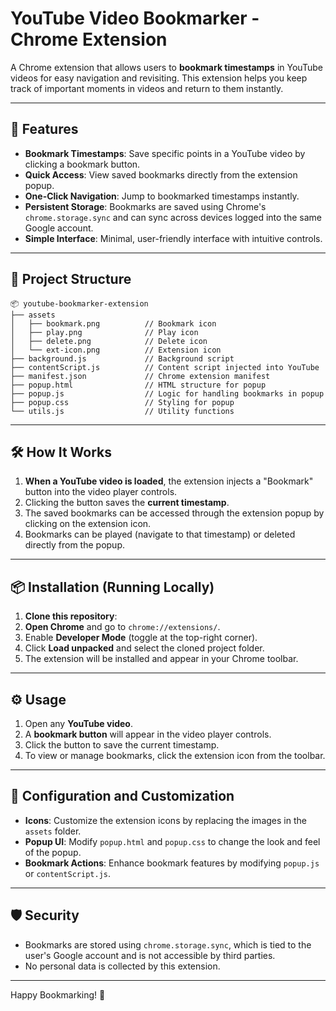 # YouTube Video Bookmarker - Chrome Extension

A Chrome extension that allows users to **bookmark timestamps** in YouTube videos for easy navigation and revisiting. This extension helps you keep track of important moments in videos and return to them instantly.

---

## 🚀 Features
- **Bookmark Timestamps**: Save specific points in a YouTube video by clicking a bookmark button.
- **Quick Access**: View saved bookmarks directly from the extension popup.
- **One-Click Navigation**: Jump to bookmarked timestamps instantly.
- **Persistent Storage**: Bookmarks are saved using Chrome's `chrome.storage.sync` and can sync across devices logged into the same Google account.
- **Simple Interface**: Minimal, user-friendly interface with intuitive controls.

---

## 📂 Project Structure
```
📦 youtube-bookmarker-extension
├── assets
│   ├── bookmark.png          // Bookmark icon
│   ├── play.png              // Play icon
│   ├── delete.png            // Delete icon
│   └── ext-icon.png          // Extension icon
├── background.js             // Background script
├── contentScript.js          // Content script injected into YouTube
├── manifest.json             // Chrome extension manifest
├── popup.html                // HTML structure for popup
├── popup.js                  // Logic for handling bookmarks in popup
├── popup.css                 // Styling for popup
└── utils.js                  // Utility functions
```

---

## 🛠️ How It Works
1. **When a YouTube video is loaded**, the extension injects a "Bookmark" button into the video player controls.
2. Clicking the button saves the **current timestamp**.
3. The saved bookmarks can be accessed through the extension popup by clicking on the extension icon.
4. Bookmarks can be played (navigate to that timestamp) or deleted directly from the popup.

---

## 📦 Installation (Running Locally)

1. **Clone this repository**:
2. **Open Chrome** and go to `chrome://extensions/`.
3. Enable **Developer Mode** (toggle at the top-right corner).
4. Click **Load unpacked** and select the cloned project folder.
5. The extension will be installed and appear in your Chrome toolbar.

---

## ⚙️ Usage
1. Open any **YouTube video**.
2. A **bookmark button** will appear in the video player controls.
3. Click the button to save the current timestamp.
4. To view or manage bookmarks, click the extension icon from the toolbar.

---

## 🔧 Configuration and Customization
- **Icons**: Customize the extension icons by replacing the images in the `assets` folder.
- **Popup UI**: Modify `popup.html` and `popup.css` to change the look and feel of the popup.
- **Bookmark Actions**: Enhance bookmark features by modifying `popup.js` or `contentScript.js`.

---


## 🛡️ Security
- Bookmarks are stored using `chrome.storage.sync`, which is tied to the user's Google account and is not accessible by third parties.
- No personal data is collected by this extension.

---

Happy Bookmarking! 🎥

